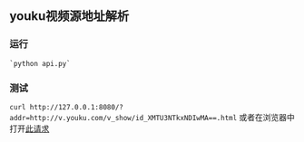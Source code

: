## youku视频源地址解析
### 运行
	`python api.py`
### 测试		
   `curl http://127.0.0.1:8080/?addr=http://v.youku.com/v_show/id_XMTU3NTkxNDIwMA==.html`
   或者在浏览器中打开[此请求](http://127.0.0.1:8080/?addr=http://v.youku.com/v_show/id_XMTU3NTkxNDIwMA==.html)
